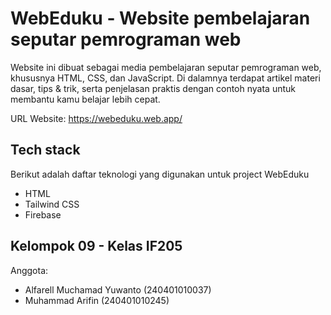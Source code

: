 # WebEduku - Website pembelajaran seputar pemrograman web

Website ini dibuat sebagai media pembelajaran seputar pemrograman web,
khususnya HTML, CSS, dan JavaScript. Di dalamnya terdapat artikel
materi dasar, tips & trik, serta penjelasan praktis dengan contoh
nyata untuk membantu kamu belajar lebih cepat.

URL Website: https://webeduku.web.app/

## Tech stack

Berikut adalah daftar teknologi yang digunakan untuk project WebEduku

- HTML
- Tailwind CSS
- Firebase

## Kelompok 09 - Kelas IF205

Anggota:

- Alfarell Muchamad Yuwanto (240401010037)
- Muhammad Arifin (240401010245)
